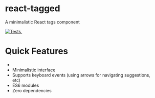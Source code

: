 # react-tagged

A minimalistic React tags component

<a href="https://github.com/hiquest/react-tagged/actions?query=workflow%3ATests" target="\_parent">
  <img alt="Tests" src="https://github.com/hiquest/react-tagged/workflows/Tests/badge.svg" />
</a>
<a href="https://twitter.com/janis_t" target="\_parent">
  <img alt="" src="https://img.shields.io/twitter/follow/janis_t.svg?style=social&label=Follow" />
</a>

# Quick Features

- <a href="https://bundlephobia.com/result?p=react-tagged@latest" target="\_parent">
    <img alt="" src="https://badgen.net/bundlephobia/minzip/react-tagged@latest" />
  </a>
- Minimalistic interface
- Supports keyboard events (using arrows for navigating suggestions, etc)
- ES6 modules
- Zero dependencies
